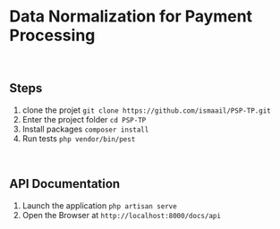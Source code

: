 
# Data Normalization for Payment Processing

<br>

## Steps
1. clone the projet `git clone https://github.com/ismaail/PSP-TP.git`
2. Enter the project folder `cd PSP-TP`
3. Install packages `composer install`
4. Run tests `php vendor/bin/pest`

<br>

## API Documentation
1. Launch the application `php artisan serve`
2. Open the Browser at `http://localhost:8000/docs/api` 
